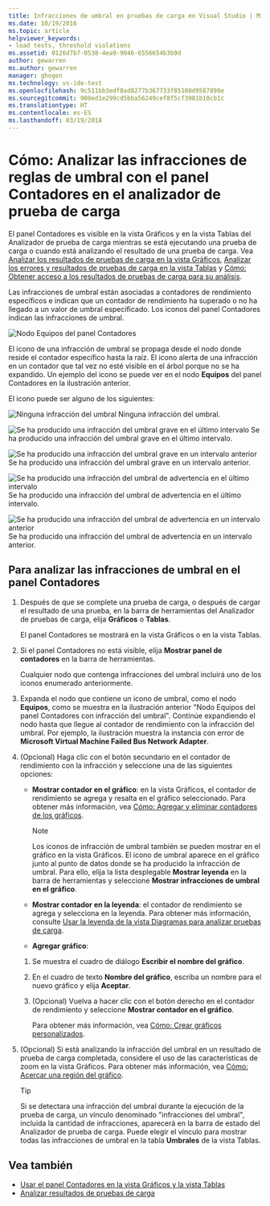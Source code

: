 ```yaml
---
title: Infracciones de umbral en pruebas de carga en Visual Studio | Microsoft Docs
ms.date: 10/19/2016
ms.topic: article
helpviewer_keywords:
- load tests, threshold violations
ms.assetid: 0126d7b7-0538-4ea9-9046-6556654b3b9d
author: gewarren
ms.author: gewarren
manager: ghogen
ms.technology: vs-ide-test
ms.openlocfilehash: 9c511bb3edf8ad8277b367733f85108d9587898e
ms.sourcegitcommit: 900ed1e299cd5bba56249cef8f5cf3981b10cb1c
ms.translationtype: HT
ms.contentlocale: es-ES
ms.lasthandoff: 03/19/2018
---
```

# <a name="how-to-analyze-threshold-violations-using-the-counters-panel-in-load-test-analyzer"></a>Cómo: Analizar las infracciones de reglas de umbral con el panel Contadores en el analizador de prueba de carga

El panel Contadores es visible en la vista Gráficos y en la vista Tablas del Analizador de prueba de carga mientras se está ejecutando una prueba de carga o cuando está analizando el resultado de una prueba de carga. Vea [Analizar los resultados de pruebas de carga en la vista Gráficos](../test/analyze-load-test-results-in-the-graphs-view.md), [Analizar los errores y resultados de pruebas de carga en la vista Tablas](../test/analyze-load-test-results-and-errors-in-the-tables-view.md) y [Cómo: Obtener acceso a los resultados de pruebas de carga para su análisis](../test/how-to-access-load-test-results-for-analysis.md).

 Las infracciones de umbral están asociadas a contadores de rendimiento específicos e indican que un contador de rendimiento ha superado o no ha llegado a un valor de umbral especificado. Los iconos del panel Contadores indican las infracciones de umbral.

 ![Nodo Equipos del panel Contadores](../test/media/ltest_compnode.png "LTest_CompNode")

 El icono de una infracción de umbral se propaga desde el nodo donde reside el contador específico hasta la raíz. El icono alerta de una infracción en un contador que tal vez no esté visible en el árbol porque no se ha expandido. Un ejemplo del icono se puede ver en el nodo **Equipos** del panel Contadores en la ilustración anterior.

 El icono puede ser alguno de los siguientes:

 ![Ninguna infracción del umbral](../test/media/icon_ltest_1.gif "Icon_LTest_1") Ninguna infracción del umbral.

 ![Se ha producido una infracción del umbral grave en el último intervalo](../test/media/icon_ltest_2.gif "Icon_LTest_2") Se ha producido una infracción del umbral grave en el último intervalo.

 ![Se ha producido una infracción del umbral grave en un intervalo anterior](../test/media/icon_ltest_3.gif "Icon_LTest_3") Se ha producido una infracción del umbral grave en un intervalo anterior.

 ![Se ha producido una infracción del umbral de advertencia en el último intervalo](../test/media/icon_ltest_4.gif "Icon_LTest_4") Se ha producido una infracción del umbral de advertencia en el último intervalo.

 ![Se ha producido una infracción del umbral de advertencia en un intervalo anterior](../test/media/icon_ltest_5.gif "Icon_LTest_5") Se ha producido una infracción del umbral de advertencia en un intervalo anterior.

## <a name="to-analyze-threshold-violations-in-the-counters-panel"></a>Para analizar las infracciones de umbral en el panel Contadores

1.  Después de que se complete una prueba de carga, o después de cargar el resultado de una prueba, en la barra de herramientas del Analizador de pruebas de carga, elija **Gráficos** o **Tablas**.

     El panel Contadores se mostrará en la vista Gráficos o en la vista Tablas.

2.  Si el panel Contadores no está visible, elija **Mostrar panel de contadores** en la barra de herramientas.

     Cualquier nodo que contenga infracciones del umbral incluirá uno de los iconos enumerado anteriormente.

3.  Expanda el nodo que contiene un icono de umbral, como el nodo **Equipos**, como se muestra en la ilustración anterior "Nodo Equipos del panel Contadores con infracción del umbral". Continúe expandiendo el nodo hasta que llegue al contador de rendimiento con la infracción del umbral. Por ejemplo, la ilustración muestra la instancia con error de **Microsoft Virtual Machine Failed Bus Network Adapter**.

4.  (Opcional) Haga clic con el botón secundario en el contador de rendimiento con la infracción y seleccione una de las siguientes opciones:

    -   **Mostrar contador en el gráfico**: en la vista Gráficos, el contador de rendimiento se agrega y resalta en el gráfico seleccionado. Para obtener más información, vea [Cómo: Agregar y eliminar contadores de los gráficos](../test/how-to-add-and-delete-counters-on-graphs-in-load-test-results.md).

        > [!NOTE]
        > Los iconos de infracción de umbral también se pueden mostrar en el gráfico en la vista Gráficos. El icono de umbral aparece en el gráfico junto al punto de datos donde se ha producido la infracción de umbral. Para ello, elija la lista desplegable **Mostrar leyenda** en la barra de herramientas y seleccione **Mostrar infracciones de umbral en el gráfico**.

    -   **Mostrar contador en la leyenda**: el contador de rendimiento se agrega y selecciona en la leyenda. Para obtener más información, consulte [Usar la leyenda de la vista Diagramas para analizar pruebas de carga](../test/use-the-graphs-view-legend-to-analyze-load-tests.md).

    -   **Agregar gráfico**:

    1.  Se muestra el cuadro de diálogo **Escribir el nombre del gráfico**.

    2.  En el cuadro de texto **Nombre del gráfico**, escriba un nombre para el nuevo gráfico y elija **Aceptar**.

    3.  (Opcional) Vuelva a hacer clic con el botón derecho en el contador de rendimiento y seleccione **Mostrar contador en el gráfico**.

         Para obtener más información, vea [Cómo: Crear gráficos personalizados](../test/how-to-create-custom-graphs-in-load-test-results.md).

5.  (Opcional) Si está analizando la infracción del umbral en un resultado de prueba de carga completada, considere el uso de las características de zoom en la vista Gráficos. Para obtener más información, vea [Cómo: Acercar una región del gráfico](../test/how-to-zoom-in-on-a-region-of-the-graph-in-load-test-results.md).

    > [!TIP]
    > Si se detectara una infracción del umbral durante la ejecución de la prueba de carga, un vínculo denominado "infracciones del umbral", incluida la cantidad de infracciones, aparecerá en la barra de estado del Analizador de prueba de carga. Puede elegir el vínculo para mostrar todas las infracciones de umbral en la tabla **Umbrales** de la vista Tablas.

## <a name="see-also"></a>Vea también

- [Usar el panel Contadores en la vista Gráficos y la vista Tablas](../test/counters-panel-in-load-test-analyzer.md)
- [Analizar resultados de pruebas de carga](../test/analyze-load-test-results-using-the-load-test-analyzer.md)